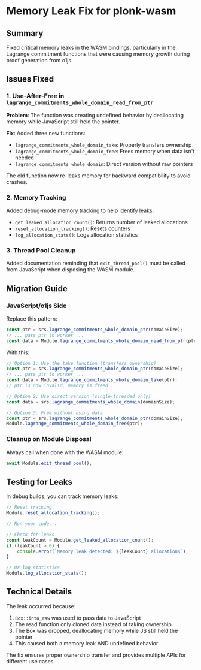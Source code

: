 # Memory Leak Fix for plonk-wasm

## Summary

Fixed critical memory leaks in the WASM bindings, particularly in the Lagrange commitment functions that were causing memory growth during proof generation from o1js.

## Issues Fixed

### 1. Use-After-Free in `lagrange_commitments_whole_domain_read_from_ptr`

**Problem**: The function was creating undefined behavior by deallocating memory while JavaScript still held the pointer.

**Fix**: Added three new functions:
- `lagrange_commitments_whole_domain_take`: Properly transfers ownership
- `lagrange_commitments_whole_domain_free`: Frees memory when data isn't needed
- `lagrange_commitments_whole_domain`: Direct version without raw pointers

The old function now re-leaks memory for backward compatibility to avoid crashes.

### 2. Memory Tracking

Added debug-mode memory tracking to help identify leaks:
- `get_leaked_allocation_count()`: Returns number of leaked allocations
- `reset_allocation_tracking()`: Resets counters
- `log_allocation_stats()`: Logs allocation statistics

### 3. Thread Pool Cleanup

Added documentation reminding that `exit_thread_pool()` must be called from JavaScript when disposing the WASM module.

## Migration Guide

### JavaScript/o1js Side

Replace this pattern:
```javascript
const ptr = srs.lagrange_commitments_whole_domain_ptr(domainSize);
// ... pass ptr to worker ...
const data = Module.lagrange_commitments_whole_domain_read_from_ptr(ptr);
```

With this:
```javascript
// Option 1: Use the take function (transfers ownership)
const ptr = srs.lagrange_commitments_whole_domain_ptr(domainSize);
// ... pass ptr to worker ...
const data = Module.lagrange_commitments_whole_domain_take(ptr);
// ptr is now invalid, memory is freed

// Option 2: Use direct version (single-threaded only)
const data = srs.lagrange_commitments_whole_domain(domainSize);

// Option 3: Free without using data
const ptr = srs.lagrange_commitments_whole_domain_ptr(domainSize);
Module.lagrange_commitments_whole_domain_free(ptr);
```

### Cleanup on Module Disposal

Always call when done with the WASM module:
```javascript
await Module.exit_thread_pool();
```

## Testing for Leaks

In debug builds, you can track memory leaks:
```javascript
// Reset tracking
Module.reset_allocation_tracking();

// Run your code...

// Check for leaks
const leakCount = Module.get_leaked_allocation_count();
if (leakCount > 0) {
    console.error(`Memory leak detected: ${leakCount} allocations`);
}

// Or log statistics
Module.log_allocation_stats();
```

## Technical Details

The leak occurred because:
1. `Box::into_raw` was used to pass data to JavaScript
2. The read function only cloned data instead of taking ownership
3. The Box was dropped, deallocating memory while JS still held the pointer
4. This caused both a memory leak AND undefined behavior

The fix ensures proper ownership transfer and provides multiple APIs for different use cases.